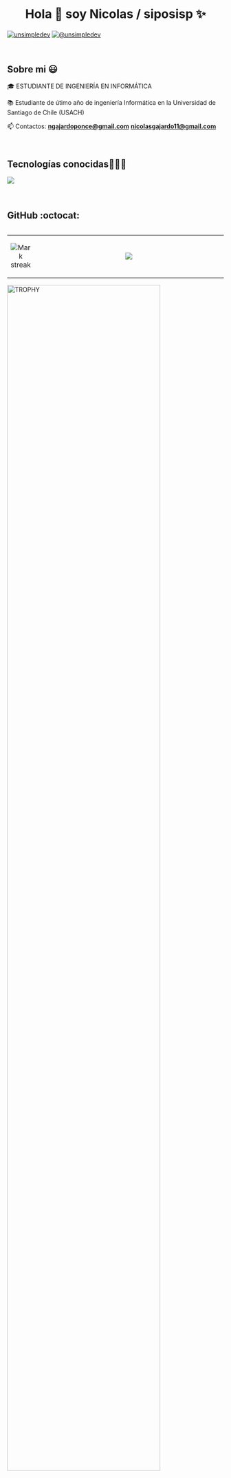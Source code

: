 <h1 align="center">Hola 👋  soy Nicolas / siposisp ✨ </h1> 

<p align="left">
<a href="https://www.linkedin.com/in/nicolas-gajardo-ponce-885337191/" target="blank"><img align="center" src="https://img.shields.io/badge/LinkedIn-0077B5?style=for-the-badge&logo=linkedin&logoColor=white" alt="unsimpledev"/></a>
<a href = "mailto:nicolasgajardo11@gmail.com" target="blank"><img align="center" src="https://img.shields.io/badge/Gmail-D14836?style=for-the-badge&logo=gmail&logoColor=white" alt="@unsimpledev"  /></a>
  </p>
<br>
<h2>Sobre mi 😃</h2>
<!--Intro start-->

<p align="left">
🎓 ESTUDIANTE DE INGENIERÍA EN INFORMÁTICA

📚 Estudiante de útimo año de ingeniería Informática en la Universidad de Santiago de Chile (USACH)

📫 Contactos: **ngajardoponce@gmail.com** **nicolasgajardo11@gmail.com**
<!--Intro end-->
  </p>
<br>

<h2 >Tecnologías conocidas👨🏻‍💻</h2>
<!--tech stack icons-->
<p align="left">
  <a href="https://skillicons.dev">
    <img src="https://skillicons.dev/icons?i=c,java,py,dotnet,css,html,js,nodejs,mysql,postgresql,gitkraken,git,github,docker,materialui,postman,vscode,bash,ps&perline=12" />
  </a>
</p>
<br>
<!-------------------------->
<h2>GitHub :octocat:</h2>
<!--- stats & Trophy (start) -->
<p align="center">
  <!--- stats (start) -->
<table align="left">
<tr border="none">
<td width="10%" align="center">

  <!-- Stats de commits -->
  <!-- <img  align="center"  src="https://github-readme-stats.vercel.app/api?username=siposisp&theme=dark&show_icons=true&count_private=true" />
  <br></br> -->

  <!-- Streak stats -->
  <img  title="🔥 Get streak stats for your profile at git.io/streak-stats" 
        alt="Mark streak" 
        src="https://github-readme-streak-stats.herokuapp.com/?user=siposisp&theme=dark&hide_border=false" /> 
</td>

<td width="90%" align="center">

  <!-- Lenguajes más usados -->
  <img  align="center"  
        src="https://github-readme-stats.anuraghazra1.vercel.app/api/top-langs/?username=siposisp&theme=dark&hide_border=false&no-bg=true&no-frame=true&langs_count=10"/>

  </td>
</tr>
</table>
<!--- stats (end) -->

<!--- trophy (start) -->
<div align=left>
  <a href="https://github.com/ryo-ma/github-profile-trophy" title="Go to Source">
      <img align="center" width=84% 
           src="https://github-profile-trophy.vercel.app/?username=siposisp&theme=radical&row=1&column=7&margin-h=15&margin-w=5&no-bg=true" 
           alt="TROPHY" />
  </a>
</div>

<!--- trophy (start) -->


</p>        
<!--- stats (end) -->
